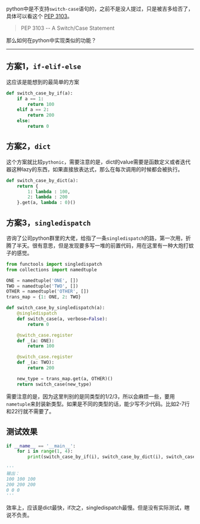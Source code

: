 python中是不支持`switch-case`语句的，之前不是没人提过，只是被吉多给否了，具体可以看这个 [PEP 3103](https://www.python.org/dev/peps/pep-3103/)。
> PEP 3103 -- A Switch/Case Statement



那么如何在python中实现类似的功能？

---

## 方案1，`if-elif-else`

这应该是能想到的最简单的方案

```python
def switch_case_by_if(a):
    if a == 1:
        return 100
    elif a == 2:
        return 200
    else:
        return 0
```

## 方案2，`dict`

这个方案就比较`pythonic`，需要注意的是，dict的value需要是函数定义或者迭代器这种lazy的东西，如果直接放表达式，那么在每次调用的时候都会被执行。

```python
def switch_case_by_dict(a):
    return {
        1: lambda : 100,
        2: lambda : 200
    }.get(a, lambda : 0)()
```

## 方案3，`singledispatch`

咨询了公司python群里的大佬，给指了一条`singledispatch`的路，第一次用，折腾了半天。很有意思，但是发现要多写一堆的前置代码，用在这里有一种大炮打蚊子的感觉。

```python
from functools import singledispatch
from collections import namedtuple

ONE = namedtuple('ONE', [])
TWO = namedtuple('TWO', [])
OTHER = namedtuple('OTHER', [])
trans_map = {1: ONE, 2: TWO}

def switch_case_by_singledispatch(a):
    @singledispatch
    def switch_case(a, verbose=False):
        return 0

    @switch_case.register
    def _(a: ONE):
        return 100

    @switch_case.register
    def _(a: TWO):
        return 200

    new_type = trans_map.get(a, OTHER)()
    return switch_case(new_type)
```

需要注意的是，因为这里判别的是同类型的1/2/3，所以会麻烦一些，要用`nametuple`来封装新类型。如果是不同的类型的话，能少写不少代码。比如2-7行和22行就不需要了。

## 测试效果

```python
if __name__ == '__main__':
    for i in range(1, 4):
        print(switch_case_by_if(i), switch_case_by_dict(i), switch_case_by_singledispatch(i))
        
'''
输出：
100 100 100
200 200 200
0 0 0
'''
```

效率上，应该是dict最快，if次之，singledispatch最慢。但是没有实际测试，瞎说不负责。
